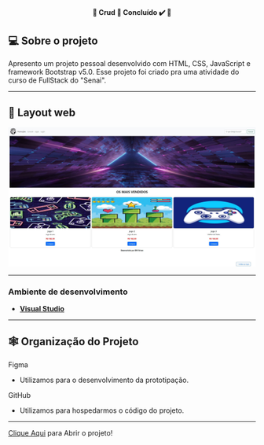 <h4 align="center"> 
	🚧  Crud 🚀 Concluído ✔️ 🚧
</h4>



## 💻 Sobre o projeto

Apresento um projeto pessoal desenvolvido com HTML, CSS, JavaScript e framework Bootstrap v5.0. Esse projeto foi criado pra uma atividade do curso de FullStack do "Senai".

---

## 🎨 Layout web
![GK1](https://github.com/erivan-msilva/Codifica-o-Front-End/blob/main/img/projeto2.JPG)


---

### **Ambiente de desenvolvimento**

-   **[Visual Studio](https://visualstudio.microsoft.com)**

---


## 🕸 Organização do Projeto



Figma
  - Utilizamos para o desenvolvimento da prototipação.

GitHub
  - Utilizamos para hospedarmos o código do projeto.
---
<a href="(https://erivan-msilva.github.io/Codifica-o-Front-End/)">Clique Aqui</a> para Abrir o projeto!
